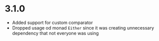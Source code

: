 # 3.1.0
* Added support for custom comparator
* Dropped usage od monad `Either` since it was creating unnecessary dependency that not everyone was using
